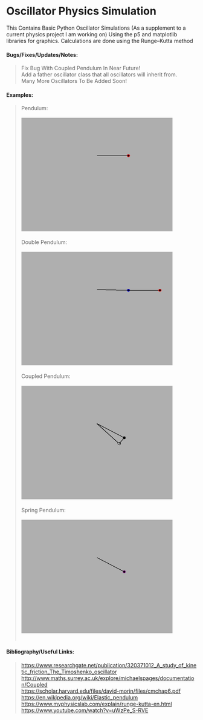 # Oscillator Physics Simulation

This Contains Basic Python Oscillator Simulations (As a supplement to a current physics project I am working on) Using the p5 and matplotlib libraries for graphics. Calculations are done using the Runge–Kutta method
</br>

#### Bugs/Fixes/Updates/Notes: 
> Fix Bug With Coupled Pendulum In Near Future! </br>
> Add a father oscillator class that all oscillators will inherit from. </br>
> Many More Oscillators To Be Added Soon! </br>

#### Examples:
>Pendulum: <br></br> <img src="simpleasgif.gif" width="400" height="300" /> <br></br>
> Double Pendulum: <br></br> <img src="chaoticgif.gif" width="400" height="300" /> <br></br>
> Coupled Pendulum: <br></br> <img src="coupledgif.gif" width="400" height="300" /> <br></br>
> Spring Pendulum: <br></br> <img src="springgif.gif" width="400" height="300" /> <br></br>
#### Bibliography/Useful Links:
>https://www.researchgate.net/publication/320371012_A_study_of_kinetic_friction_The_Timoshenko_oscillator </br>
>http://www.maths.surrey.ac.uk/explore/michaelspages/documentation/Coupled </br>
>https://scholar.harvard.edu/files/david-morin/files/cmchap6.pdf </br>
>https://en.wikipedia.org/wiki/Elastic_pendulum </br>
>https://www.myphysicslab.com/explain/runge-kutta-en.html </br>
>https://www.youtube.com/watch?v=uWzPe_S-RVE </br>


